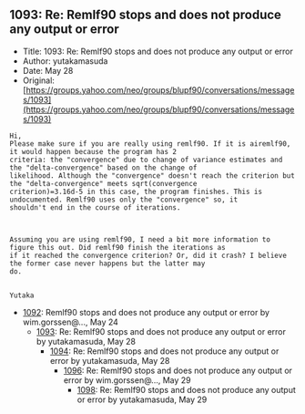 ## 1093: Re: Remlf90 stops and does not produce any output or error

- Title: 1093: Re: Remlf90 stops and does not produce any output or error
- Author: yutakamasuda
- Date: May 28
- Original: [https://groups.yahoo.com/neo/groups/blupf90/conversations/messages/1093](https://groups.yahoo.com/neo/groups/blupf90/conversations/messages/1093)

```
Hi,
Please make sure if you are really using remlf90. If it is airemlf90, it would happen because the program has 2
criteria: the "convergence" due to change of variance estimates and the "delta-convergence" based on the change of
likelihood. Although the "convergence" doesn't reach the criterion but the "delta-convergence" meets sqrt(convergence
criterion)=3.16d-5 in this case, the program finishes. This is undocumented. Remlf90 uses only the "convergence" so, it
shouldn't end in the course of iterations.



Assuming you are using remlf90, I need a bit more information to figure this out. Did remlf90 finish the iterations as
if it reached the convergence criterion? Or, did it crash? I believe the former case never happens but the latter may
do.


Yutaka
```

- [1092](1092.md): Remlf90 stops and does not produce any output or error by wim.gorssen@..., May 24
    - [1093](1093.md): Re: Remlf90 stops and does not produce any output or error by yutakamasuda, May 28
        - [1094](1094.md): Re: Remlf90 stops and does not produce any output or error by yutakamasuda, May 28
            - [1096](1096.md): Re: Remlf90 stops and does not produce any output or error by wim.gorssen@..., May 29
                - [1098](1098.md): Re: Remlf90 stops and does not produce any output or error by yutakamasuda, May 29
